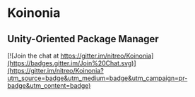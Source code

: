 # Koinonia
## Unity-Oriented Package Manager  

[![Join the chat at https://gitter.im/nitreo/Koinonia](https://badges.gitter.im/Join%20Chat.svg)](https://gitter.im/nitreo/Koinonia?utm_source=badge&utm_medium=badge&utm_campaign=pr-badge&utm_content=badge)


